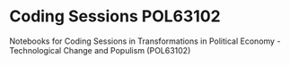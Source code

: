 # Coding Sessions POL63102
Notebooks for Coding Sessions in Transformations in Political Economy - Technological Change and Populism (POL63102)
